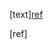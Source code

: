 <!-- https://github.com/microsoft/vscode/issues/149406 -->

\[text][ref]

\[ref]

[ref]: http://example.com
